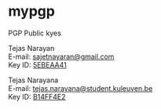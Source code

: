 # mypgp
PGP Public kyes

Tejas Narayan\
E-mail: sajetnayaran@gmail.com\
Key ID: [5EBEAA41](sajetnayaran.asc)

Tejas Narayana\
E-mail: tejas.narayana@student.kuleuven.be\
Key ID: [B14FF4E2](tejaskul.asc)
